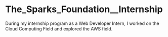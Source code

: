 # The_Sparks_Foundation__Internship
During my internship program as a Web Developer Intern, I worked on the Cloud Computing Field and explored the AWS field.
